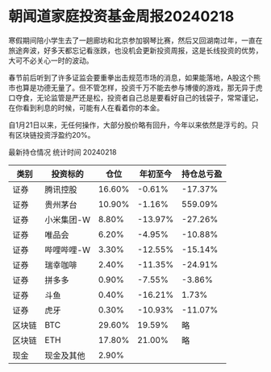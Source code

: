 # 朝闻道家庭投资基金周报20240218
寒假期间陪小学生去了一趟廊坊和北京参加钢琴比赛，然后又回湖南过年，一直在旅途奔波，好多天都忘记看涨跌，也没机会更新投资周报，这是长线投资的优势，大可不必关心一时的波动。

春节前后听到了许多证监会要重拳出击规范市场的消息，如果能落地，A股这个熊市也算是功德无量了。但不管怎样，投资千万不能去参与博傻的游戏，那无异于虎口夺食，无论监管是严还是松，投资者自己总是要看好自己的钱袋子，常常谨记，在你看到利息的时候，可能有人在看着你的本金。

自1月21日以来，无任何操作，大部分股价略有回升，今年以来依然是浮亏的。只有区块链投资浮盈约20%。

最新持仓情况 统计时间 20240218

|类别|投资标的|仓位|年初至今|持仓总亏盈|
|---|---|---|---|---|
|证券|腾讯控股|16.60%|-0.61%|-17.37%|
|证券|贵州茅台|10.90%|-1.16%|559.09%|
|证券|小米集团-W|8.80%|-13.97%|-27.26%|
|证券|唯品会|6.20%|-4.95%|-10.88%|
|证券|哔哩哔哩-W|3.30%|-12.55%|-15.14%|
|证券|瑞幸咖啡|2.40%|-11.35%|-24.91%|
|证券|拼多多|0.90%|-7.55%|-3.86%|
|证券|斗鱼|0.40%|-16.21%|1.73%|
|证券|虎牙|0.30%|-10.93%|-11.07%|
|区块链|BTC|29.60%|19.59%|略|
|区块链|ETH|17.80%|21.00%|略|
|现金|现金及其他|2.90%|||